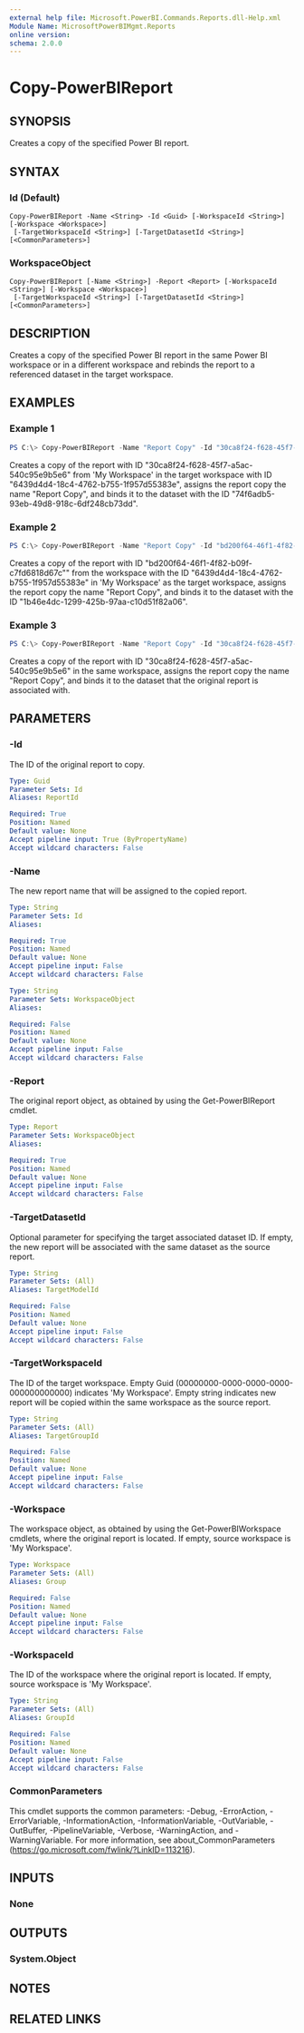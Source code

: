 ```yaml
---
external help file: Microsoft.PowerBI.Commands.Reports.dll-Help.xml
Module Name: MicrosoftPowerBIMgmt.Reports
online version:
schema: 2.0.0
---
```


# Copy-PowerBIReport

## SYNOPSIS
Creates a copy of the specified Power BI report.

## SYNTAX

### Id (Default)
```
Copy-PowerBIReport -Name <String> -Id <Guid> [-WorkspaceId <String>] [-Workspace <Workspace>]
 [-TargetWorkspaceId <String>] [-TargetDatasetId <String>] [<CommonParameters>]
```

### WorkspaceObject
```
Copy-PowerBIReport [-Name <String>] -Report <Report> [-WorkspaceId <String>] [-Workspace <Workspace>]
 [-TargetWorkspaceId <String>] [-TargetDatasetId <String>] [<CommonParameters>]
```

## DESCRIPTION
Creates a copy of the specified Power BI report in the same Power BI workspace or in a different workspace and rebinds the report to a referenced dataset in the target workspace.

## EXAMPLES

### Example 1
```powershell
PS C:\> Copy-PowerBIReport -Name "Report Copy" -Id "30ca8f24-f628-45f7-a5ac-540c95e9b5e6" -WorkspaceId "00000000-0000-0000-0000-000000000000" -TargetWorkspaceId "6439d4d4-18c4-4762-b755-1f957d55383e" -TargetDatasetId "74f6adb5-93eb-49d8-918c-6df248cb73dd"
```

Creates a copy of the report with ID "30ca8f24-f628-45f7-a5ac-540c95e9b5e6" from 'My Workspace' in the target workspace with ID "6439d4d4-18c4-4762-b755-1f957d55383e", assigns the report copy the name "Report Copy", and binds it to the dataset with the ID "74f6adb5-93eb-49d8-918c-6df248cb73dd".

### Example 2
```powershell
PS C:\> Copy-PowerBIReport -Name "Report Copy" -Id "bd200f64-46f1-4f82-b09f-c7fd6818d67c" -WorkspaceId "6439d4d4-18c4-4762-b755-1f957d55383e" -TargetWorkspaceId "00000000-0000-0000-0000-000000000000" -TargetDatasetId "1b46e4dc-1299-425b-97aa-c10d51f82a06"
```

Creates a copy of the report with ID "bd200f64-46f1-4f82-b09f-c7fd6818d67c"" from the workspace with the ID "6439d4d4-18c4-4762-b755-1f957d55383e" in 'My Workspace' as the target workspace, assigns the report copy the name "Report Copy", and binds it to the dataset with the ID "1b46e4dc-1299-425b-97aa-c10d51f82a06".

### Example 3
```powershell
PS C:\> Copy-PowerBIReport -Name "Report Copy" -Id "30ca8f24-f628-45f7-a5ac-540c95e9b5e6"
```

Creates a copy of the report with ID "30ca8f24-f628-45f7-a5ac-540c95e9b5e6" in the same workspace, assigns the report copy the name "Report Copy", and binds it to the dataset that the original report is associated with.

## PARAMETERS

### -Id
The ID of the original report to copy.

```yaml
Type: Guid
Parameter Sets: Id
Aliases: ReportId

Required: True
Position: Named
Default value: None
Accept pipeline input: True (ByPropertyName)
Accept wildcard characters: False
```

### -Name
The new report name that will be assigned to the copied report.

```yaml
Type: String
Parameter Sets: Id
Aliases:

Required: True
Position: Named
Default value: None
Accept pipeline input: False
Accept wildcard characters: False
```

```yaml
Type: String
Parameter Sets: WorkspaceObject
Aliases:

Required: False
Position: Named
Default value: None
Accept pipeline input: False
Accept wildcard characters: False
```

### -Report
The original report object, as obtained by using the Get-PowerBIReport cmdlet.

```yaml
Type: Report
Parameter Sets: WorkspaceObject
Aliases:

Required: True
Position: Named
Default value: None
Accept pipeline input: False
Accept wildcard characters: False
```

### -TargetDatasetId
Optional parameter for specifying the target associated dataset ID. If empty, the new report will be associated with the same dataset as the source report.

```yaml
Type: String
Parameter Sets: (All)
Aliases: TargetModelId

Required: False
Position: Named
Default value: None
Accept pipeline input: False
Accept wildcard characters: False
```

### -TargetWorkspaceId
The ID of the target workspace. Empty Guid (00000000-0000-0000-0000-000000000000) indicates 'My Workspace'. Empty string indicates new report will be copied within the same workspace as the source report.

```yaml
Type: String
Parameter Sets: (All)
Aliases: TargetGroupId

Required: False
Position: Named
Default value: None
Accept pipeline input: False
Accept wildcard characters: False
```

### -Workspace
The workspace object, as obtained by using the Get-PowerBIWorkspace cmdlets, where the original report is located. If empty, source workspace is 'My Workspace'.

```yaml
Type: Workspace
Parameter Sets: (All)
Aliases: Group

Required: False
Position: Named
Default value: None
Accept pipeline input: False
Accept wildcard characters: False
```

### -WorkspaceId
The ID of the workspace where the original report is located. If empty, source workspace is 'My Workspace'.

```yaml
Type: String
Parameter Sets: (All)
Aliases: GroupId

Required: False
Position: Named
Default value: None
Accept pipeline input: False
Accept wildcard characters: False
```

### CommonParameters
This cmdlet supports the common parameters: -Debug, -ErrorAction, -ErrorVariable, -InformationAction, -InformationVariable, -OutVariable, -OutBuffer, -PipelineVariable, -Verbose, -WarningAction, and -WarningVariable. For more information, see about_CommonParameters (https://go.microsoft.com/fwlink/?LinkID=113216).

## INPUTS

### None

## OUTPUTS

### System.Object

## NOTES

## RELATED LINKS
